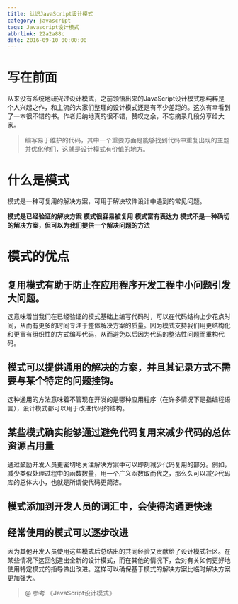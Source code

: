 ```yaml
---
title: 认识JavaScript设计模式
category: javascript
tags: Javascript设计模式
abbrlink: 22a2a88c
date: 2016-09-10 00:00:00
---
```



# 写在前面 
从来没有系统地研究过设计模式，之前领悟出来的JavaScript设计模式那纯粹是个人兴起之作，和主流的大家们整理的设计模式还是有不少差距的。这次有幸看到了一本很不错的书。作者归纳地真的很不错，赞叹之余，不忘摘录几段分享给大家。
> 编写易于维护的代码，其中一个重要方面是能够找到代码中重复出现的主题并优化他们，这就是设计模式有价值的地方。

# 什么是模式 
模式是一种可复用的解决方案，可用于解决软件设计中遇到的常见问题。

<!--more-->

> 
**模式是已经验证的解决方案**
**模式很容易被复用**
**模式富有表达力**
**模式不是一种确切的解决方案，但可以为我们提供一个解决问题的方法**

# 模式的优点
## 复用模式有助于防止在应用程序开发工程中小问题引发大问题。
这意味着当我们在已经验证的模式基础上编写代码时，可以在代码结构上少花点时间，从而有更多的时间专注于整体解决方案的质量。因为模式支持我们用更结构化和更富有组织性的方式编写代码，从而避免以后因为代码的整洁性问题而重构代码。
## 模式可以提供通用的解决的方案，并且其记录方式不需要与某个特定的问题挂钩。
这种通用的方法意味着不管现在开发的是哪种应用程序（在许多情况下是指编程语言），设计模式都可以用于改进代码的结构。
## 某些模式确实能够通过避免代码复用来减少代码的总体资源占用量
通过鼓励开发人员更密切地关注解决方案中可以即刻减少代码复用的部分。例如，减少类似处理过程中的函数数量，用一个广义函数取而代之，那么久可以减少代码库的总体大小，也就是所谓使代码更简洁。
## 模式添加到开发人员的词汇中，会使得沟通更快速
## 经常使用的模式可以逐步改进
因为其他开发人员使用这些模式后总结出的共同经验又贡献给了设计模式社区。在某些情况下这回创造出全新的设计模式，而在其他的情况下，会对有关如何更好地使用特定模式的指导做出改进。这样可以确保基于模式的解决方案比临时解决方案更加强大。

>@ 参考 《JavaScript设计模式》



